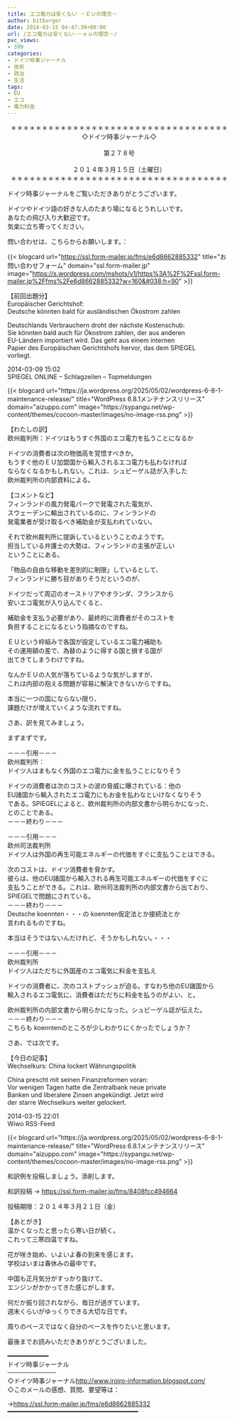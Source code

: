 ```yaml
---
title: エコ電力は安くない －ＥＵの理念－
author: bitburger
date: 2014-03-15 04:47:39+00:00
url: /エコ電力は安くない-－ｅｕの理念－/
pvc_views:
- 399
categories:
- ドイツ時事ジャーナル
- 技術
- 政治
- 生活
tags:
- EU
- エコ
- 電力料金
---
```

<p align="center">
  ＊＊＊＊＊＊＊＊＊＊＊＊＊＊＊＊＊＊＊＊＊＊＊＊＊＊＊＊＊＊＊＊＊＊＊<br /> ◇ドイツ時事ジャーナル◇<br /><br /> 第２７８号<br /><br /> ２０１４年３月１５日（土曜日）<br /> ＊＊＊＊＊＊＊＊＊＊＊＊＊＊＊＊＊＊＊＊＊＊＊＊＊＊＊＊＊＊＊＊＊＊＊
</p>

ドイツ時事ジャーナルをご覧いただきありがとうございます。  
  
ドイツやドイツ語の好きな人のたまり場になるとうれしいです。  
あなたの飛び入り大歓迎です。  
気楽に立ち寄ってください。  
  
問い合わせは、こちらからお願いします。：  
  
{{< blogcard url="https://ssl.form-mailer.jp/fms/e6d8662885332" title="&#12362;&#21839;&#12356;&#21512;&#12431;&#12379;&#12501;&#12457;&#12540;&#12512;" domain="ssl.form-mailer.jp" image="https://s.wordpress.com/mshots/v1/https%3A%2F%2Fssl.form-mailer.jp%2Ffms%2Fe6d8662885332?w=160&#038;h=90" >}} 

【前回出題分】  
Europäischer Gerichtshof:  
Deutsche könnten bald für ausländischen Ökostrom zahlen  
  
Deutschlands Verbrauchern droht der nächste Kostenschub:  
Sie könnten bald auch für Ökostrom zahlen, der aus anderen  
EU-Ländern importiert wird. Das geht aus einem internen  
Papier des Europäischen Gerichtshofs hervor, das dem SPIEGEL  
vorliegt.  
  
2014-03-09 15:02  
SPIEGEL ONLINE &#8211; Schlagzeilen &#8211; Topmeldungen 

<div class="rss-entry-cards widget-entry-cards no-icon">
  {{< blogcard url="https://ja.wordpress.org/2025/05/02/wordpress-6-8-1-maintenance-release/" title="WordPress 6.8.1メンテナンスリリース" domain="aizuppo.com" image="https://sypangu.net/wp-content/themes/cocoon-master/images/no-image-rss.png" >}} 

【わたしの訳】  
欧州裁判所：ドイツはもうすぐ外国のエコ電力を払うことになるか  
  
ドイツの消費者は次の物価高を覚悟すべきか。  
もうすぐ他のＥＵ加盟国から輸入されるエコ電力も払わなければ  
ならなくなるかもしれない。これは、シュピーゲル誌が入手した  
欧州裁判所の内部資料による。 

【コメントなど】  
フィンランドの風力発電パークで発電された電気が、  
スウェーデンに輸出されているのに、フィンランドの  
発電業者が受け取るべき補助金が支払われていない。  
  
それで欧州裁判所に提訴しているということのようです。  
担当している弁護士の大勢は、フィンランドの主張が正しい  
ということにある。  
  
「物品の自由な移動を差別的に制限」しているとして、  
フィンランドに勝ち目がありそうだというのが、  
  
ドイツだって周辺のオーストリアやオランダ、フランスから  
安いエコ電気が入り込んでくると、  
  
補助金を支払う必要があり、最終的に消費者がそのコストを  
負担することになるという指摘なのですね。  
  
ＥＵという枠組みで各国が設定しているエコ電力補助も  
その運用額の差で、為替のように得する国と損する国が  
出てきてしまうわけですね。  
  
なんかＥＵの人気が落ちているような気がしますが、  
これは内部の抱える問題が容易に解決できないからですね。  
  
本当に一つの国にならない限り、  
課題だけが増えていくような流れですね。 

さあ、訳を見てみましょう。  
  
まずまずです。  
  
－－－引用－－－  
欧州裁判所：  
ドイツ人はまもなく外国のエコ電力に金を払うことになりそう  
  
ドイツの消費者は次のコストの波の脅威に曝されている：他の  
EU諸国から輸入されたエコ電力にもお金を払わなといけなくなりそう  
である。SPIEGELによると、欧州裁判所の内部文書から明らかになった、  
とのことである。  
－－－終わり－－－  
  
－－－引用－－－  
欧州司法裁判所  
ドイツ人は外国の再生可能エネルギーの代価をすぐに支払うことはできる。  
  
次のコストは、ドイツ消費者を脅かす。  
彼らは、他のEU諸国から輸入される再生可能エネルギーの代価をすぐに  
支払うことができる。これは、欧州司法裁判所の内部文書から出ており、  
SPIEGELで問題にされている。  
－－－終わり－－－  
Deutsche koennten・・・の koennten仮定法とか接続法とか  
言われるものですね。  
  
本当はそうではないんだけれど、そうかもしれない。・・・  
  
－－－引用－－－  
欧州裁判所  
ドイツ人はただちに外国産のエコ電気に料金を支払え  
  
ドイツの消費者に、次のコストプッシュが迫る。すなわち他のEU諸国から  
輸入されるエコ電気に、消費者はただちに料金を払うのがよい、と。

欧州裁判所の内部文書から明らかになった。シュピーゲル誌が伝えた。  
－－－終わり－－－  
こちらも koenntenのところが少しわかりにくかったでしょうか？ 

さあ、では次です。  
  
【今日の記事】  
Wechselkurs: China lockert Währungspolitik  
  
China prescht mit seinen Finanzreformen voran:  
Vor wenigen Tagen hatte die Zentralbank neue private  
Banken und liberalere Zinsen angekündigt. Jetzt wird  
der starre Wechselkurs weiter gelockert.  
  
2014-03-15 22:01  
Wiwo RSS-Feed 

<div class="rss-entry-cards widget-entry-cards no-icon">
  {{< blogcard url="https://ja.wordpress.org/2025/05/02/wordpress-6-8-1-maintenance-release/" title="WordPress 6.8.1メンテナンスリリース" domain="aizuppo.com" image="https://sypangu.net/wp-content/themes/cocoon-master/images/no-image-rss.png" >}} 

和訳例を投稿しましょう。添削します。  
  
和訳投稿 → <https://ssl.form-mailer.jp/fms/8408fcc494664>  
  
投稿期限：２０１４年３月２１日（金） 

【あとがき】  
温かくなったと思ったら寒い日が続く。  
これって三寒四温ですね。  
  
花が咲き始め、いよいよ春の到来を感じます。  
学校はいまは春休みの最中です。  
  
中国も正月気分がすっかり抜けて、  
エンジンがかかってきた感じがします。  
  
何だか振り回されながら、毎日が過ぎています。  
週末くらいがゆっくりできる大切な日です。  
  
周りのペースではなく自分のペースを作りたいと思います。  
  
  
最後までお読みいただきありがとうございました。  
  
━━━━━━━━━━━  
ドイツ時事ジャーナル  
 ───────────  
◇ドイツ時事ジャーナル<http://www.iroiro-information.blogspot.com/>  
◇このメールの感想、質問、要望等は：

-><https://ssl.form-mailer.jp/fms/e6d8662885332>  
━━━━━━━━━━━━━━━━━━━━━━━━━━━━━━━━━━━